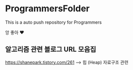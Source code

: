 # ProgrammersFolder
This is a auto push repository for Programmers

앙 좋아 ♥

## 알고리즘 관련 블로그 URL 모음집
https://shanepark.tistory.com/261 --> 힙 (Heap) 자료구조 관련
